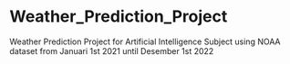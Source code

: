 # Weather_Prediction_Project
Weather Prediction Project for Artificial Intelligence Subject using NOAA dataset from Januari 1st 2021 until Desember 1st 2022
